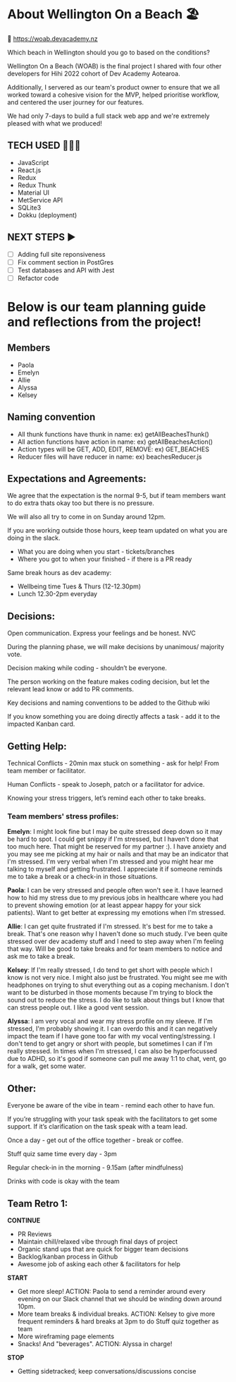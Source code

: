 # About Wellington On a Beach 🏖️

🔗 https://woab.devacademy.nz

Which beach in Wellington should you go to based on the conditions?

Wellington On a Beach (WOAB) is the final project I shared with four other developers for Hihi 2022 cohort of Dev Academy Aotearoa. 

Additionally, I servered as our team's product owner to ensure that we all worked toward a cohesive vision for the MVP, helped prioritise workflow, and centered the user journey for our features. 

We had only 7-days to build a full stack web app and we're extremely pleased with what we produced! 

## TECH USED 👩🏽‍💻 ##
- JavaScript
- React.js
- Redux
- Redux Thunk
- Material UI
- MetService API
- SQLite3
- Dokku (deployment)

## NEXT STEPS ▶️ ##
- [ ] Adding full site reponsiveness
- [ ] Fix comment section in PostGres
- [ ] Test databases and API with Jest
- [ ] Refactor code

# Below is our team planning guide and reflections from the project! 

## Members
* Paola
* Emelyn
* Allie
* Alyssa
* Kelsey

## Naming convention

* All thunk functions have thunk in name: ex) getAllBeachesThunk()
* All action functions have action in name: ex) getAllBeachesAction()
* Action types will be GET, ADD, EDIT, REMOVE: ex) GET_BEACHES
* Reducer files will have reducer in name: ex) beachesReducer.js


## Expectations and Agreements:

We agree that the expectation is the normal 9-5, but if team members want to do extra thats okay too but there is no pressure. 

We will also all try to come in on Sunday around 12pm.

If you are working outside those hours, keep team updated on what you are doing in the slack.

- What you are doing when you start - tickets/branches
- Where you got to when your finished - if there is a PR ready

Same break hours as dev academy:

- Wellbeing time Tues & Thurs (12-12.30pm)
- Lunch 12.30-2pm everyday

## Decisions:

Open communication. Express your feelings and be honest. NVC

During the planning phase, we will make decisions by unanimous/ majority vote.

Decision making while coding - shouldn’t be everyone. 

The person working on the feature makes coding decision, but let the  relevant lead know or add to PR comments. 

Key decisions and naming conventions to be added to the Github wiki

If you know something you are doing directly affects a task - add it to the impacted Kanban card.

## Getting Help:

Technical Conflicts - 20min max stuck on something - ask for help! From team member or facilitator.

Human Conflicts - speak to Joseph, patch or a facilitator for advice. 

Knowing your stress triggers, let’s remind each other to take breaks.

### Team members' stress profiles:

**Emelyn**:
I might look fine but I may be quite stressed deep down so it may be hard to spot. I could get snippy if I'm stressed, but I haven't done that too much here. That might be reserved for my partner :). I have anxiety and you may see me picking at my hair or nails and that may be an indicator that I'm stressed. I'm very verbal when I'm stressed and you might hear me talking to myself and getting frustrated. I appreciate it if someone reminds me to take a break or a check-in in those situations.

**Paola**:
I can be very stressed and people often won't see it. I have learned how to hid my stress due to my previous jobs in healthcare where you had to prevent showing emotion (or at least appear happy for your sick patients). Want to get better at expressing my emotions when I'm stressed. 

**Allie**:
I can get quite frustrated if I'm stressed. It's best for me to take a break. That's one reason why I haven't done so much study. I've been quite stressed over dev academy stuff and I need to step away when I'm feeling that way. Will be good to take breaks and for team members to notice and ask me to take a break.

**Kelsey**:
If I'm really stressed, I do tend to get short with people which I know is not very nice. I might also just be frustrated. You might see me with headphones on trying to shut everything out as a coping mechanism. I don't want to be disturbed in those moments because I'm trying to block the sound out to reduce the stress. I do like to talk about things but I know that can stress people out. I like a good vent session.

**Alyssa**:
I am very vocal and wear my stress profile on my sleeve. If I'm stressed, I'm probably showing it. I can overdo this and it can negatively impact the team if I have gone too far with my vocal venting/stressing. I don't tend to get angry or short with people, but sometimes I can if I'm really stressed. In times when I'm stressed, I can also be hyperfocussed due to ADHD, so it's good if someone can pull me away 1:1 to chat, vent, go for a walk, get some water.

## Other:

Everyone be aware of the vibe in team - remind each other to have fun.

If you’re struggling with your task speak with the facilitators to get some support. If it’s clarification on the task speak with a team lead.

Once a day - get out of the office together - break or coffee.

Stuff quiz same time every day - 3pm

Regular check-in in the morning - 9.15am (after mindfulness)

Drinks with code is okay with the team

## Team Retro 1:

**CONTINUE**
- PR Reviews
- Maintain chill/relaxed vibe through final days of project
- Organic stand ups that are quick for bigger team decisions
- Backlog/kanban process in Github
- Awesome job of asking each other & facilitators for help

**START** 
- Get more sleep! ACTION: Paola to send a reminder around every evening on our Slack channel that we should be winding down around 10pm.
- More team breaks & individual breaks. ACTION: Kelsey to give more frequent reminders & hard breaks at 3pm to do Stuff quiz together as team
- More wireframing page elements
- Snacks! And "beverages". ACTION: Alyssa in charge! 

**STOP**
- Getting sidetracked; keep conversations/discussions concise




